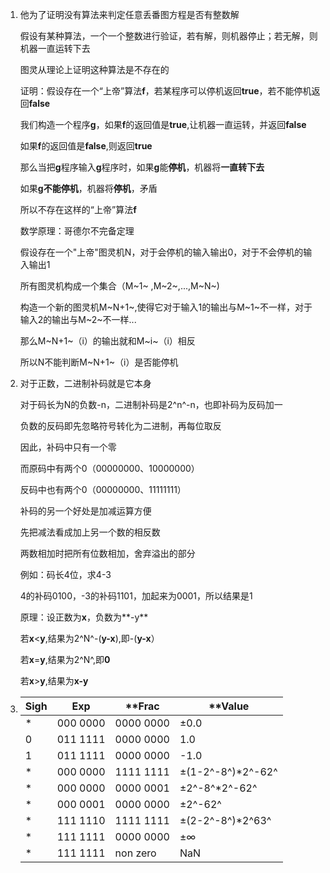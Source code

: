 1. 他为了证明没有算法来判定任意丢番图方程是否有整数解

   假设有某种算法，一个一个整数进行验证，若有解，则机器停止；若无解，则机器一直运转下去

   图灵从理论上证明这种算法是不存在的

   证明：假设存在一个“上帝”算法**f**，若某程序可以停机返回**true**，若不能停机返回**false**

   我们构造一个程序**g**，如果**f**的返回值是**true**,让机器一直运转，并返回**false**

   ​                                     如果**f**的返回值是**false**,则返回**true**

   那么当把**g**程序输入**g**程序时，如果**g**能**停机**，机器将**一直转下去**

   ​                                                  如果**g不能停机**，机器将**停机**，矛盾

   所以不存在这样的“上帝”算法**f**

   数学原理：哥德尔不完备定理

   假设存在一个"上帝"图灵机N，对于会停机的输入输出0，对于不会停机的输入输出1

   所有图灵机构成一个集合（M~1~ ,M~2~,...,M~N~)

   构造一个新的图灵机M~N+1~,使得它对于输入1的输出与M~1~不一样，对于输入2的输出与M~2~不一样...

   那么M~N+1~（i）的输出就和M~i~（i）相反

   所以N不能判断M~N+1~（i）是否能停机



1. 对于正数，二进制补码就是它本身

   对于码长为N的负数-n，二进制补码是2^n^-n，也即补码为反码加一

   负数的反码即先忽略符号转化为二进制，再每位取反

   因此，补码中只有一个零

   而原码中有两个0（00000000、10000000）

   反码中也有两个0（00000000、11111111）

   补码的另一个好处是加减运算方便

   先把减法看成加上另一个数的相反数

   两数相加时把所有位数相加，舍弃溢出的部分

   例如：码长4位，求4-3

   4的补码0100，-3的补码1101，加起来为0001，所以结果是1

   原理：设正数为**x**，负数为**-y**

   ​            若**x**<**y**,结果为2^N^-(**y-x**),即-(**y-x**）

   ​            若**x**=**y**,结果为2^N^,即**0**

   ​            若**x**>**y**,结果为**x-y**



1. | **Sigh** | **Exp**  | **Frac    | **Value           |
   | -------- | -------- | --------- | ----------------- |
   | *        | 000 0000 | 0000 0000 | ±0.0              |
   | 0        | 011 1111 | 0000 0000 | 1.0               |
   | 1        | 011 1111 | 0000 0000 | -1.0              |
   | *        | 000 0000 | 1111 1111 | ±(1-2^-8^)*2^-62^ |
   | *        | 000 0000 | 0000 0001 | ±2^-8^*2^-62^     |
   | *        | 000 0001 | 0000 0000 | ±2^-62^           |
   | *        | 111 1110 | 1111 1111 | ±(2-2^-8^)*2^63^  |
   | *        | 111 1111 | 0000 0000 | ±∞                |
   | *        | 111 1111 | non zero  | NaN               |
